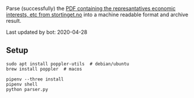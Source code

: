Parse (successfully) the [PDF containing the represantatives economic interests, etc from stortinget.no](https://www.stortinget.no/no/Stortinget-og-demokratiet/Representantene/Okonomiske-interesser/) into a machine readable format and archive result.

Last updated by bot: 2020-04-28

## Setup
    sudo apt install poppler-utils  # debian/ubuntu
    brew install poppler  # macos

    pipenv --three install
    pipenv shell
    python parser.py
